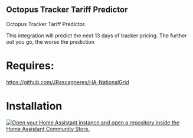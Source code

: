## Octopus Tracker Tariff Predictor
Octopus Tracker Tariff Predictor.

This integration will predict the next 13 days of tracker pricing. The further out you go, the worse the prediction

# Requires:
https://github.com/JRascagneres/HA-NationalGrid

# Installation
[![Open your Home Assistant instance and open a repository inside the Home Assistant Community Store.](https://my.home-assistant.io/badges/hacs_repository.svg)](https://my.home-assistant.io/redirect/hacs_repository/?owner=plutomedia987&repository=https%3A%2F%2Fgithub.com%2Fplutomedia987%2Fhomeassistant_tracker_predictor&category=Integration)
